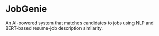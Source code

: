 # JobGenie
An AI-powered system that matches candidates to jobs using NLP and BERT-based resume-job description similarity.
